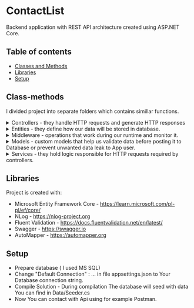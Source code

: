 # ContactList
Backend application with REST API architecture created using ASP.NET Core.
## Table of contents
* [Classes and Methods](#class-methods)
* [Libraries](#libraries)
* [Setup](#setup)

## Class-methods
I divided project into separate folders which contains simillar functions.
<details><summary>Controllers - they handle HTTP requests and generate HTTP responses</summary>
<p>

For example ContactController is responsible for Contacts in our application.
``` C#
namespace ContactListApi.Controllers
{
    [Route("api/contact")]
    [Authorize]
    [ApiController]
```
First we declare that our route to data will be "https:/localhost:7011/api/contact.
Then we declare that we want our data to be protected from unwanted api users. It can be seen when api user provide us with JWT.
Then we declare that our errors will be handled by custom Middleware.
``` C#
        [HttpGet]
        [AllowAnonymous]
        public ActionResult<IEnumerable<Contact>> GetAll([FromQuery]ContactQuery query)
        {
            var contactsDtos = _contactService.GetAll(query);

            return Ok(contactsDtos);
        }
```
HttpGet action let everyone see our list of contacts. To display it it references to ContactQuery which allow user to filter Data he gets.
For example : https://localhost:7011/api/contact?searchPhrase=a&pageSize=5&pageNumber=2&sortBy=FirstName&sortDirection=ASC <br>
Returns : 5 records sorted by First name Ascending.
</p>
</details>

<details><summary>Entities - they define how our data will be stored in database.</summary>
<p>
  
``` C#
  //Wymuszenie unikatowości adresu email 
    [Index(nameof(Email), IsUnique = true)]
    public class Contact
    {
        //Primary key
        [Key]
        public int Id { get; set; }
        //Fields
        public string? FirstName { get; set; }
        public string? LastName { get; set; }
        public string? Email { get; set; }
        public string? PhoneNumber { get; set; }
        public string? PasswordHash { get; set; }

        [Display(Name = "Birth Date")]
        [DataType(DataType.Date)]
        public DateTime? BirthDate { get; set; }
        //Foreign Key to Category
        public int? CategoryId { get; set; }
        public virtual Category? Category { get; set; }
        public int? SubCategoryId { get; set; }
        public virtual SubCategory? SubCategory { get; set; }

    }
```
  </p>
</details>

<details><summary>Middleware - operations that work during our runtime and monitor it.</summary>
  
  ``` C#
    
  namespace ContactListApi.Middleware
{
    public class ErrorHandlingMiddleware : IMiddleware
    {
        private readonly ILogger<ErrorHandlingMiddleware> _logger;

        public ErrorHandlingMiddleware(ILogger<ErrorHandlingMiddleware> logger)
        {
            _logger = logger;
        }
        public async Task InvokeAsync(HttpContext context, RequestDelegate next)
        {
            try
            {
                await next.Invoke(context);
            }
            catch (NotFoundException notFoundException)
            {
                context.Response.StatusCode = 404;
                context.Response.WriteAsync(notFoundException.Message);
            }
            catch (BadRequestException badRequestException)
            {
                context.Response.StatusCode = 400;
                context.Response.WriteAsync(badRequestException.Message);
            }
            catch (Exception ex)
            {
                _logger.LogError(ex, ex.Message);
                context.Response.StatusCode = 500;
                await context.Response.WriteAsync("Something went wrong");
            }
        }
    }
}
  
  ```
  
  For example ErrorHandlingMiddleware.cs define how we handle diffrent Error scenarios and what type of data api user should get in case of problem.
<p>
  
  </p>
 </details>
  
 <details><summary>Models - custom models that help us validate data before posting it to Database or prevent unwanted data leak to App user.</summary>
   
   Inside models there are also Validators for example :

``` C#

   namespace ContactListApi.Models.Validators
{
    public class RegisterAppUserDtoValidator : AbstractValidator<RegisterAppUserDto>
    {
        public RegisterAppUserDtoValidator(ApplicationDbContext dbContext)
        {
            RuleFor(x => x.Email)
                .NotEmpty()
                .EmailAddress()
                .Custom((value, context) =>
                {
                    var emailInUse = dbContext.AppUsers.Any(u => u.Email == value);
                    if (emailInUse)
                    {
                        context.AddFailure("Email", "That email is taken");
                    }
                }); 
            RuleFor(x => x.Password)
                .MinimumLength(8)
                .Custom((value,context) =>
                 {
                     if(!value.Any(char.IsUpper))
                     {
                         context.AddFailure("Password", "Password does not contain upper letter.");
                     }
                     if (!value.Any(char.IsLower))
                     {
                         context.AddFailure("Password", "Password does not contain lower letter.");
                     }
                     if (!value.Any(char.IsDigit))
                     {
                         context.AddFailure("Password", "Password does not contain number.");
                     }
                     string specialCh = @"%!@#$%^&*()?/>.<,:;'\|}]{[_~`+=-" + "\""';
                     char[] specialChArray = specialCh.ToCharArray();
                     foreach (char ch in specialChArray)
                     {
                         if (value.Contains(ch))
                         {
                             break;
                         }
                         if (specialChArray.Last() == ch)
                         {
                             context.AddFailure("Password", "Password does not contain special character.");
                         }
                     }
                 });

            RuleFor(x => x.ConfirmPassword).Equal(e => e.Password);
                
        }
    }
}

```
It confirms that Password is correct and Email is unique in AppUser table.
                       
  </details>

   <details><summary>Services - they hold logic responsible for HTTP requests required by controllers.</summary>
    
```C#
     
      public void Delete(int id)
        {
            _logger.LogWarning($"Contact with id: {id} DELETE action invoked");

            var contact = _dbContext
               .Contacts
               .FirstOrDefault(c => c.Id == id);

            if (contact == null) { throw new NotFoundException("Contact not found."); }

            _dbContext.Contacts.Remove(contact);
            _dbContext.SaveChanges();

        }
     
```

public void Delete first checks if required record exsist before deleting it.

   </details>

## Libraries
Project is created with:
* Microsoft Entity Framework Core - https://learn.microsoft.com/pl-pl/ef/core/
* NLog - https://nlog-project.org
* Fluent Validation - https://docs.fluentvalidation.net/en/latest/
* Swagger - https://swagger.io
* AutoMapper - https://automapper.org

## Setup
* Prepare database ( I used MS SQL) 
* Change  "Default Connection" : ... in file appsettings.json to Your Database connection string.
* Compile Solution - During compilation The database will seed with data You can find in Data/Seeder.cs
* Now You can contact with Api using for example Postman.
